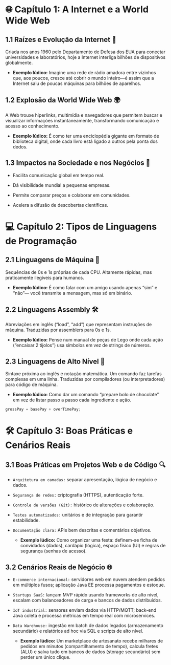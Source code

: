 # 🌐 Capítulo 1: A Internet e a World Wide Web

## 1.1 Raízes e Evolução da Internet 🚀
Criada nos anos 1960 pelo Departamento de Defesa dos EUA para conectar universidades e laboratórios, hoje a Internet interliga bilhões de dispositivos globalmente.


- **Exemplo lúdico:** Imagine uma rede de rádio amadora entre vizinhos que, aos poucos, cresce até cobrir o mundo inteiro—é assim que a Internet saiu de poucas máquinas para bilhões de aparelhos.


## 1.2 Explosão da World Wide Web 🌍
A Web trouxe hiperlinks, multimídia e navegadores que permitem buscar e visualizar informações instantaneamente, transformando comunicação e acesso ao conhecimento.


- **Exemplo lúdico:** É como ter uma enciclopédia gigante em formato de biblioteca digital, onde cada livro está ligado a outros pela ponta dos dedos.


## 1.3 Impactos na Sociedade e nos Negócios 💼
- Facilita comunicação global em tempo real.  

- Dá visibilidade mundial a pequenas empresas.  

- Permite comparar preços e colaborar em comunidades.  

- Acelera a difusão de descobertas científicas.


# 💻 Capítulo 2: Tipos de Linguagens de Programação

## 2.1 Linguagens de Máquina 🧩 
Sequências de 0s e 1s próprias de cada CPU. Altamente rápidas, mas praticamente ilegíveis para humanos.


- **Exemplo lúdico:** É como falar com um amigo usando apenas “sim” e “não”— você transmite a mensagem, mas só em binário.


## 2.2 Linguagens Assembly 🛠️ 
Abreviações em inglês (“load”, “add”) que representam instruções de máquina. Traduzidas por assemblers para 0s e 1s.


- **Exemplo lúdico:** Pense num manual de peças de Lego onde cada ação (“encaixar 2 tijolos”) usa símbolos em vez de strings de números.


## 2.3 Linguagens de Alto Nível 🚀 
Sintaxe próxima ao inglês e notação matemática. Um comando faz tarefas complexas em uma linha. Traduzidas por compiladores (ou interpretadores) para código de máquina.


- **Exemplo lúdico:** Como dar um comando “prepare bolo de chocolate” em vez de listar passo a passo cada ingrediente e ação.  


```java
grossPay = basePay + overTimePay;
```


# 🛠️ Capítulo 3: Boas Práticas e Cenários Reais

## 3.1 Boas Práticas em Projetos Web e de Código 🔍
- `Arquitetura em camadas:` separar apresentação, lógica de negócio e dados.

- `Segurança de redes:` criptografia (HTTPS), autenticação forte.

- `Controle de versões (Git):` histórico de alterações e colaboração.

- `Testes automatizados:` unitários e de integração para garantir estabilidade.

- `Documentação clara:` APIs bem descritas e comentários objetivos.

    - **Exemplo lúdico:** Como organizar uma festa: definem-se ficha de convidados (dados), cardápio (lógica), espaço físico (UI) e regras de segurança (senhas de acesso).

## 3.2 Cenários Reais de Negócio 🌐
- `E-commerce internacional:` servidores web em nuvem atendem pedidos em múltiplos fusos; aplicação Java EE processa pagamentos e estoque.

- `Startups SaaS:` lançam MVP rápido usando frameworks de alto nível, escalam com balanceadores de carga e bancos de dados distribuídos.

- `IoT industrial:` sensores enviam dados via HTTP/MQTT; back-end Java coleta e processa métricas em tempo real com microservices.

- `Data Warehouse:` ingestão em batch de dados legados (armazenamento secundário) e relatórios ad hoc via SQL e scripts de alto nível.

    - **Exemplo lúdico:** Um marketplace de artesanato recebe milhares de pedidos em minutos (compartilhamento de tempo), calcula fretes (ALU) e salva tudo em bancos de dados (storage secundário) sem perder um único clique.